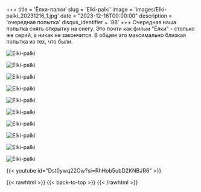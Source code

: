 +++
title = 'Ёлки-палки'
slug = 'Elki-palki'
image = 'images/Elki-palki_20231216_1.jpg'
date = "2023-12-16T00:00:00"
description = 'очередная попытка'
disqus_identifier = '88'
+++
Очередная наша попытка снять открытку на снегу. Это почти как фильм "Ёлки" - столько же серий, а никак не закончится. В общем это максимально близкая попытка из тех, что были.

![Elki-palki](/images/Elki-palki_20231216_2.jpg)

![Elki-palki](/images/Elki-palki_20231216_3.jpg)

![Elki-palki](/images/Elki-palki_20231216_4.jpg)

![Elki-palki](/images/Elki-palki_20231216_5.jpg)

![Elki-palki](/images/Elki-palki_20231216_6.jpg)

![Elki-palki](/images/Elki-palki_20231216_7.jpg)

![Elki-palki](/images/Elki-palki_20231216_8.jpg)

![Elki-palki](/images/Elki-palki_20231216_9.jpg)

![Elki-palki](/images/Elki-palki_20231216_10.jpg)

![Elki-palki](/images/Elki-palki_20231216_11.jpg)

{{< youtube id="Dst0ywq22Ow?si=RhHob5ubD2KNBJR6" >}}

{{< rawhtml >}}
{{< back-to-top >}}
{{< /rawhtml >}}